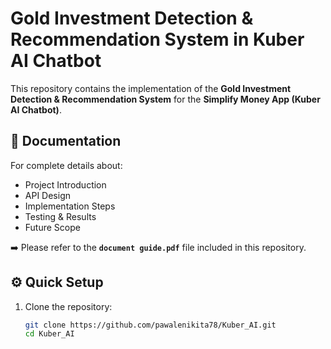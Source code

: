 # Gold Investment Detection & Recommendation System in Kuber AI Chatbot

This repository contains the implementation of the **Gold Investment Detection & Recommendation System** for the **Simplify Money App (Kuber AI Chatbot)**.  

## 📖 Documentation
For complete details about:
- Project Introduction  
- API Design  
- Implementation Steps  
- Testing & Results  
- Future Scope  

➡️ Please refer to the **`document guide.pdf`** file included in this repository.  

## ⚙️ Quick Setup
1. Clone the repository:
   ```bash
   git clone https://github.com/pawalenikita78/Kuber_AI.git
   cd Kuber_AI
